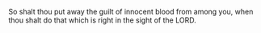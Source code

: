 So shalt thou put away the guilt of innocent blood from among you, when thou shalt do that which is right in the sight of the LORD.
